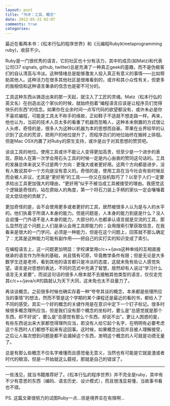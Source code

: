 ```yaml
---
layout: post
title: "书评：工具、概念"
date: 2012-05-31 02:07
comments: true
categories: 
---
```


最近在看两本书：《松本行弘的程序世界》和《元编程Ruby》(metaprogramming ruby)，收获不少。

Ruby是一门很优秀的语言，它的社区也十分有活力，其中的成员(如Matz)和代表公司(37 signals, github, twitter)总是充满了一种真正geek的童趣，而不是伪极客们的自认清高与冷淡。这种情绪总是能够激发人投入真正有意义的事情——比如帮助其他人。这种活力在很多其他社区是很难看到的，或许和其小众性有关，但更多的我相信和这种语言秉承的信念也是密不可分的。

工具这种东西从铸造出来的那一天起，就注入了工匠的灵魂。Matz（松本行弘的英文名）在创造出这个家伙的时候，就始终抱着“编程语言应该是让程序员们觉得快乐的东西”的信念。如果你在业余时间一点写代码的欲望都没有，或许未必是你不喜欢编程，可能是工具太不称手的缘故，正如鞋子不适就不想走路一样。再来，他也认为，当前的技术人员太多的看重了机器而忽略人，这种本末倒置的方式很让人头疼，奇怪的是，很多人为这种以机器为本的思想而自豪。苹果在业界较早的认识到了这点的荒谬，把用户的地位提升了，而程序员们的地位始终在搬砖上徘徊。但是Mac OSX内置了对Ruby的原生支持，或许是出于对其思想的赞赏吧。

谈谈工具的地位。使用工具或许不能让人变得更加高贵，但至少是一个进步的表现，原始人在第一次学会用石头工具的时候一定是内心由衷的赞同这句话的。工具的发展总体来说又不过是两个方向：更强大或者更好用。这两个方向都是进步，没有人敢说其中一个方向是没有意义的。奇怪的是，使用工具在当今社会有些时候反而会被人非议，尤其是“更好用”的工具——你又在投机取巧了？以至于人们一定要求给出工具更加强大的理由，“更好用”似乎不被当成工具被接受的理由。我感觉这个逻辑是奇怪的，站在原始人的角度，第一个将石刀装上手柄的家伙一定会嚷嚷着说太低估他的贡献了。

更加奇怪的是，会不会使用更多或者更好的工具，居然被很多人认为是与人的水平的。他们执着于所谓人本身的能力。但是问题是，人本身的能力到底是什么？没人会说懂一门外语不是人本身的能力，大部分的人也都承认语言就是交流的工具，那么显然在这个问题上人们是承认会用工具即能力的；会用搜索引擎获取信息，在我看来是很大的一门学问，必须是一种能力，但是在这个问题上，回答就不那么确定了：尤其是这种能力可能有副作用——把自己的实打实的知识变成了索引。

在编程语言上，这一问题更加明显：学校课堂用c/c++/java这种单线的互相直接继承的语言作为所有的基础，尚且情有可原，毕竟教学条件有限；但是无论是大多数学生还是老师，看到其他的语言都只是冷淡的态度，这就未免有些让人感觉失望。语言是对思想的表达，不同的范式中充满了智慧，居然却有人说过“学习什么语言无关紧要”，而说这句话的很多人根本就不去接触其他类型的语言，仅仅走完其c/c++/java/c#的路就认为天下大同，这未免也太不自量力了。


再谈谈概念。之前很多时候也确实存着一种“夸夸其谈的概念，本来都是些理所应当的事情”的想法，然而不管是这个学期的某个课程还是最近的看的书，都给人了不同的感受。其实一个好的概念的关键作用是在意识中定下一个钉子标记。很多时候很多概念理所应当，但是我们没有那个概念的坐标时，要么是“总感觉就是那个东西，却不好说”，要么是“总感觉有那么个东西，却说不出”。更让人困惑的是，有些东西说出来大家都觉得理所应当，若没有人给它起个名字，在明明有必要考虑这个东西时人们都想不起来有这回事。这时候，如果概念出现并且被人理解接受，之后让人每次想到问题是都不会漏掉这个东西，发明这个概念的人可就是功德无量了。

总是有那么些概念不仅名字难懂而且感觉毫无意义，当然也有可能是它就是渣或者时代的眼泪，但是一开始就这么藐视，那就是自己的错误了。

-------

一些浅见，就当书籍推荐好了。《松本行弘的程序世界》并不完全是ruby，其中有不少有意思的东西（编码、语言历史、设计模式），而且很浅显易懂，当故事书看也不错。 

PS. 这篇文章很努力的试图Ruby一点...但是境界实在有限啊...


